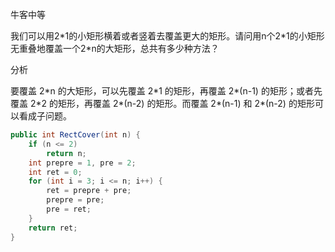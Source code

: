 牛客中等



我们可以用2\*1的小矩形横着或者竖着去覆盖更大的矩形。请问用n个2\*1的小矩形无重叠地覆盖一个2\*n的大矩形，总共有多少种方法？



分析

要覆盖 2\*n 的大矩形，可以先覆盖 2\*1 的矩形，再覆盖 2\*(n-1) 的矩形；或者先覆盖 2\*2 的矩形，再覆盖 2\*(n-2) 的矩形。而覆盖 2\*(n-1) 和 2\*(n-2) 的矩形可以看成子问题。 

````java
public int RectCover(int n) {
    if (n <= 2)
        return n;
    int prepre = 1, pre = 2;
    int ret = 0;
    for (int i = 3; i <= n; i++) {
        ret = prepre + pre;
        prepre = pre;
        pre = ret;
    }
    return ret;
}
````

